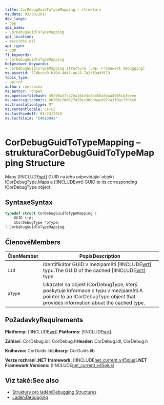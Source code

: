 ```yaml
---
title: CorDebugGuidToTypeMapping – struktura
ms.date: 03/30/2017
dev_langs:
- cpp
api_name:
- CorDebugGuidToTypeMapping
api_location:
- mscordbi.dll
api_type:
- COM
f1_keywords:
- CorDebugGuidToTypeMapping
helpviewer_keywords:
- CorDebugGuidToTypeMapping structure [.NET Framework debugging]
ms.assetid: 57dbccd9-b16d-4da3-ae25-7a2cf9adf679
topic_type:
- apiref
author: rpetrusha
ms.author: ronpet
ms.openlocfilehash: 49290a37ca7ea101e3c8b458a5daa4995cb3beee
ms.sourcegitcommit: 6b308cf6d627d78ee36dbbae8972a310ac7fd6c8
ms.translationtype: MT
ms.contentlocale: cs-CZ
ms.lasthandoff: 01/23/2019
ms.locfileid: "54610042"
---
```

# <a name="cordebugguidtotypemapping-structure"></a><span data-ttu-id="c6900-102">CorDebugGuidToTypeMapping – struktura</span><span class="sxs-lookup"><span data-stu-id="c6900-102">CorDebugGuidToTypeMapping Structure</span></span>
<span data-ttu-id="c6900-103">Mapy [!INCLUDE[wrt](../../../../includes/wrt-md.md)] GUID na jeho odpovídající objekt ICorDebugType.</span><span class="sxs-lookup"><span data-stu-id="c6900-103">Maps a [!INCLUDE[wrt](../../../../includes/wrt-md.md)] GUID to its corresponding ICorDebugType object.</span></span>  
  
## <a name="syntax"></a><span data-ttu-id="c6900-104">Syntaxe</span><span class="sxs-lookup"><span data-stu-id="c6900-104">Syntax</span></span>  
  
```cpp
typedef struct CorDebugGuidToTypeMapping {  
    GUID iid;  
    ICorDebugType *pType;  
} CorDebugGuidToTypeMapping;  
```  
  
## <a name="members"></a><span data-ttu-id="c6900-105">Členové</span><span class="sxs-lookup"><span data-stu-id="c6900-105">Members</span></span>  
  
|<span data-ttu-id="c6900-106">Člen</span><span class="sxs-lookup"><span data-stu-id="c6900-106">Member</span></span>|<span data-ttu-id="c6900-107">Popis</span><span class="sxs-lookup"><span data-stu-id="c6900-107">Description</span></span>|  
|------------|-----------------|  
|`iid`|<span data-ttu-id="c6900-108">Identifikátor GUID v mezipaměti [!INCLUDE[wrt](../../../../includes/wrt-md.md)] typu.</span><span class="sxs-lookup"><span data-stu-id="c6900-108">The GUID of the cached [!INCLUDE[wrt](../../../../includes/wrt-md.md)] type.</span></span>|  
|`pType`|<span data-ttu-id="c6900-109">Ukazatel na objekt ICorDebugType, který poskytuje informace o typu v mezipaměti.</span><span class="sxs-lookup"><span data-stu-id="c6900-109">A pointer to an ICorDebugType object that provides information about the cached type.</span></span>|  
  
## <a name="requirements"></a><span data-ttu-id="c6900-110">Požadavky</span><span class="sxs-lookup"><span data-stu-id="c6900-110">Requirements</span></span>  
 <span data-ttu-id="c6900-111">**Platformy:** [!INCLUDE[wrt](../../../../includes/wrt-md.md)].</span><span class="sxs-lookup"><span data-stu-id="c6900-111">**Platforms:** [!INCLUDE[wrt](../../../../includes/wrt-md.md)].</span></span>  
  
 <span data-ttu-id="c6900-112">**Záhlaví:** CorDebug.idl, CorDebug.h</span><span class="sxs-lookup"><span data-stu-id="c6900-112">**Header:** CorDebug.idl, CorDebug.h</span></span>  
  
 <span data-ttu-id="c6900-113">**Knihovna:** CorGuids.lib</span><span class="sxs-lookup"><span data-stu-id="c6900-113">**Library:** CorGuids.lib</span></span>  
  
 <span data-ttu-id="c6900-114">**Verze rozhraní .NET framework:** [!INCLUDE[net_current_v45plus](../../../../includes/net-current-v45plus-md.md)]</span><span class="sxs-lookup"><span data-stu-id="c6900-114">**.NET Framework Versions:** [!INCLUDE[net_current_v45plus](../../../../includes/net-current-v45plus-md.md)]</span></span>  
  
## <a name="see-also"></a><span data-ttu-id="c6900-115">Viz také:</span><span class="sxs-lookup"><span data-stu-id="c6900-115">See also</span></span>
- [<span data-ttu-id="c6900-116">Struktury pro ladění</span><span class="sxs-lookup"><span data-stu-id="c6900-116">Debugging Structures</span></span>](../../../../docs/framework/unmanaged-api/debugging/debugging-structures.md)
- [<span data-ttu-id="c6900-117">Ladění</span><span class="sxs-lookup"><span data-stu-id="c6900-117">Debugging</span></span>](../../../../docs/framework/unmanaged-api/debugging/index.md)
